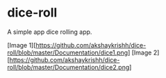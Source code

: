 # dice-roll

A simple app dice rolling app.

[Image 1][https://github.com/akshaykrishh/dice-roll/blob/master/Documentation/dice1.png]
[Image 2][https://github.com/akshaykrishh/dice-roll/blob/master/Documentation/dice2.png]
